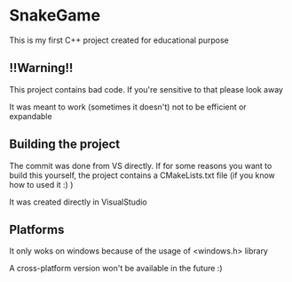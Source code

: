 # SnakeGame

This is my first C++ project created for educational purpose

## !!Warning!!

This project contains bad code. If you're sensitive to that please look away

It was meant to work (sometimes it doesn't) not to be efficient or expandable

## Building the project

The commit was done from VS directly. If for some reasons you want to build this yourself, the project contains a CMakeLists.txt file (if you know how to used it :) )

It was created directly in VisualStudio

## Platforms

It only woks on windows because of the usage of <windows.h> library

A cross-platform version won't be available in the future :)
